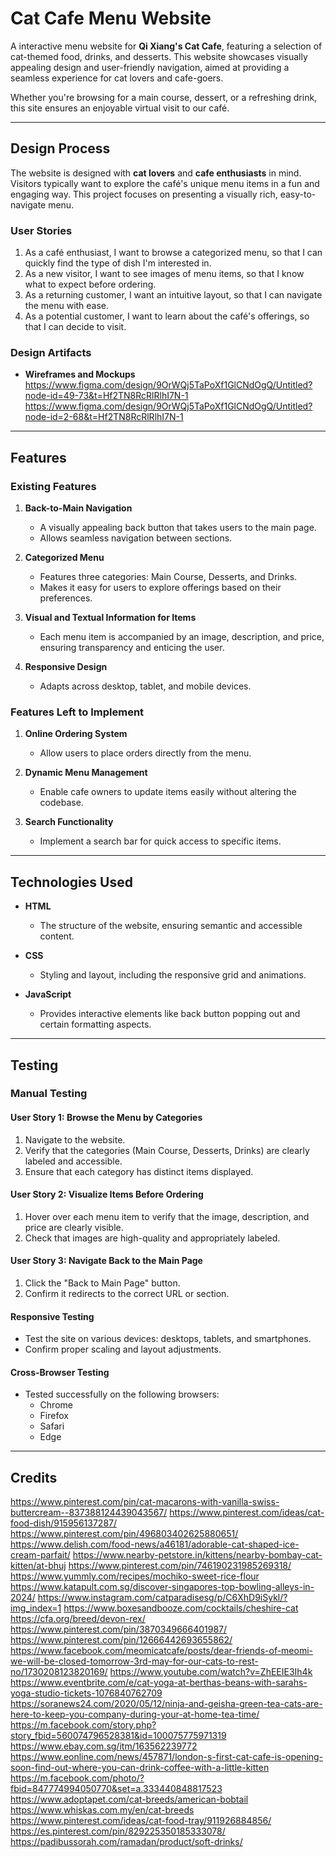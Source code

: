 # Cat Cafe Menu Website

A interactive menu website for **Qi Xiang's Cat Cafe**, featuring a selection of cat-themed food, drinks, and desserts. This website showcases visually appealing design and user-friendly navigation, aimed at providing a seamless experience for cat lovers and cafe-goers.

Whether you're browsing for a main course, dessert, or a refreshing drink, this site ensures an enjoyable virtual visit to our café. 

---

## Design Process

The website is designed with **cat lovers** and **cafe enthusiasts** in mind. Visitors typically want to explore the café's unique menu items in a fun and engaging way. This project focuses on presenting a visually rich, easy-to-navigate menu.

### User Stories

1. As a café enthusiast, I want to browse a categorized menu, so that I can quickly find the type of dish I'm interested in.
2. As a new visitor, I want to see images of menu items, so that I know what to expect before ordering.
3. As a returning customer, I want an intuitive layout, so that I can navigate the menu with ease.
4. As a potential customer, I want to learn about the café's offerings, so that I can decide to visit.

### Design Artifacts

- **Wireframes and Mockups**
https://www.figma.com/design/9OrWQj5TaPoXf1GlCNdOgQ/Untitled?node-id=49-73&t=Hf2TN8RcRlRlhI7N-1
https://www.figma.com/design/9OrWQj5TaPoXf1GlCNdOgQ/Untitled?node-id=2-68&t=Hf2TN8RcRlRlhI7N-1

---

## Features

### Existing Features

1. **Back-to-Main Navigation**  
   - A visually appealing back button that takes users to the main page.  
   - Allows seamless navigation between sections.

2. **Categorized Menu**  
   - Features three categories: Main Course, Desserts, and Drinks.  
   - Makes it easy for users to explore offerings based on their preferences.

3. **Visual and Textual Information for Items**  
   - Each menu item is accompanied by an image, description, and price, ensuring transparency and enticing the user.

4. **Responsive Design**  
   - Adapts across desktop, tablet, and mobile devices.

### Features Left to Implement

1. **Online Ordering System**  
   - Allow users to place orders directly from the menu.

2. **Dynamic Menu Management**  
   - Enable cafe owners to update items easily without altering the codebase.

3. **Search Functionality**  
   - Implement a search bar for quick access to specific items.

---

## Technologies Used

- **HTML**  
  - The structure of the website, ensuring semantic and accessible content.

- **CSS**  
  - Styling and layout, including the responsive grid and animations.

- **JavaScript**  
  - Provides interactive elements like back button popping out and certain formatting aspects.

---

## Testing

### Manual Testing

#### User Story 1: Browse the Menu by Categories
1. Navigate to the website.  
2. Verify that the categories (Main Course, Desserts, Drinks) are clearly labeled and accessible.  
3. Ensure that each category has distinct items displayed.

#### User Story 2: Visualize Items Before Ordering
1. Hover over each menu item to verify that the image, description, and price are clearly visible.  
2. Check that images are high-quality and appropriately labeled.  

#### User Story 3: Navigate Back to the Main Page
1. Click the "Back to Main Page" button.  
2. Confirm it redirects to the correct URL or section.

#### Responsive Testing
- Test the site on various devices: desktops, tablets, and smartphones.  
- Confirm proper scaling and layout adjustments.  

#### Cross-Browser Testing
- Tested successfully on the following browsers:  
  - Chrome  
  - Firefox  
  - Safari  
  - Edge  

---

## Credits

https://www.pinterest.com/pin/cat-macarons-with-vanilla-swiss-buttercream--837388124439043567/
https://www.pinterest.com/ideas/cat-food-dish/915956137287/
https://www.pinterest.com/pin/496803402625880651/
https://www.delish.com/food-news/a46181/adorable-cat-shaped-ice-cream-parfait/
https://www.nearby-petstore.in/kittens/nearby-bombay-cat-kitten/at-bhuj
https://www.pinterest.com/pin/746190231985269318/
https://www.yummly.com/recipes/mochiko-sweet-rice-flour
https://www.katapult.com.sg/discover-singapores-top-bowling-alleys-in-2024/
https://www.instagram.com/catparadisesg/p/C6XhD9iSykl/?img_index=1
https://www.boxesandbooze.com/cocktails/cheshire-cat
https://cfa.org/breed/devon-rex/
https://www.pinterest.com/pin/3870349666401987/
https://www.pinterest.com/pin/12666442693655862/
https://www.facebook.com/meomicatcafe/posts/dear-friends-of-meomi-we-will-be-closed-tomorrow-3rd-may-for-our-cats-to-rest-no/1730208123820169/
https://www.youtube.com/watch?v=ZhEEIE3Ih4k
https://www.eventbrite.com/e/cat-yoga-at-berthas-beans-with-sarahs-yoga-studio-tickets-1076840762709
https://soranews24.com/2020/05/12/ninja-and-geisha-green-tea-cats-are-here-to-keep-you-company-during-your-at-home-tea-time/
https://m.facebook.com/story.php?story_fbid=560074796528381&id=100075775971319
https://www.ebay.com.sg/itm/163562239772
https://www.eonline.com/news/457871/london-s-first-cat-cafe-is-opening-soon-find-out-where-you-can-drink-coffee-with-a-little-kitten
https://m.facebook.com/photo/?fbid=847774994050770&set=a.333440848817523
https://www.adoptapet.com/cat-breeds/american-bobtail
https://www.whiskas.com.my/en/cat-breeds
https://www.pinterest.com/ideas/cat-food-tray/911926884856/
https://es.pinterest.com/pin/829225350185333078/
https://padibussorah.com/ramadan/product/soft-drinks/
